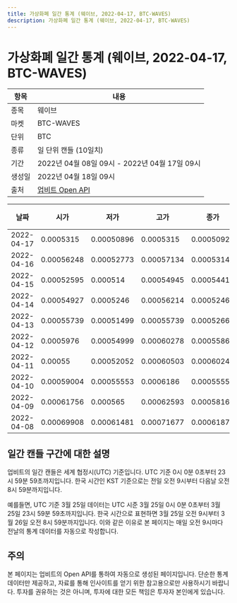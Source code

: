 ```yaml
---
title: 가상화폐 일간 통계 (웨이브, 2022-04-17, BTC-WAVES)
description: 가상화폐 일간 통계 (웨이브, 2022-04-17, BTC-WAVES)
---
```



가상화폐 일간 통계 (웨이브, 2022-04-17, BTC-WAVES)
===

|항목|내용|
|--|--|
|종목|웨이브|
|마켓|BTC-WAVES|
|단위|BTC|
|종류|일 단위 캔들 (10일치)|
|기간|2022년 04월 08일 09시 - 2022년 04월 17일 09시|
|생성일|2022년 04월 18일 09시|
|출처|[업비트 Open API](https://docs.upbit.com)|


|날짜|시가|저가|고가|종가|비고|
|--|--|--|--|--|--|
|2022-04-17|0.0005315|0.00050896|0.0005315|0.00050925|    |
|2022-04-16|0.00056248|0.00052773|0.00057134|0.00053142|    |
|2022-04-15|0.00052595|0.000514|0.00054945|0.00054416|    |
|2022-04-14|0.00054927|0.0005246|0.00056214|0.0005246|    |
|2022-04-13|0.00055739|0.00051499|0.00055739|0.00052662|    |
|2022-04-12|0.0005976|0.00054999|0.00060278|0.0005586|    |
|2022-04-11|0.00055|0.00052052|0.00060503|0.0006024|    |
|2022-04-10|0.00059004|0.00055553|0.0006186|0.00055553|    |
|2022-04-09|0.00061756|0.000565|0.00062593|0.00058166|    |
|2022-04-08|0.00069908|0.00061481|0.00071677|0.0006187|    |


일간 캔들 구간에 대한 설명
---


업비트의 일간 캔들은 세계 협정시(UTC) 기준입니다. 
UTC 기준 0시 0분 0초부터 23시 59분 59초까지입니다. 
한국 시간인 KST 기준으로는 전일 오전 9시부터 다음날 오전 8시 59분까지입니다. 


예를들면, UTC 기준 3월 25일 데이터는 UTC 시준 3월 25일 0시 0분 0초부터 3월 25일 23시 59분 59초까지입니다. 
한국 시간으로 표현하면 3월 25일 오전 9시부터 3월 26일 오전 8시 59분까지입니다. 
이와 같은 이유로 본 페이지는 매일 오전 9시마다 전날의 통계 데이터를 자동으로 작성합니다. 


주의
---


본 페이지는 업비트의 Open API를 통하여 자동으로 생성된 페이지입니다. 
단순한 통계 데이터만 제공하고, 자료를 통해 인사이트를 얻기 위한 참고용으로만 사용하시기 바랍니다. 
투자를 권유하는 것은 아니며, 투자에 대한 모든 책임은 투자자 본인에게 있습니다. 
